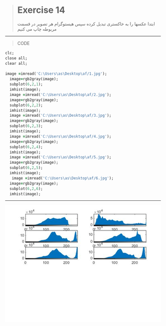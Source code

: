 
> # Exercise 14
> ابتدا عکسها را به خاکستری تبدیل کرده سپس هیستوگرام هر تصویر در قسمت مربوطه چاپ می کنیم
***
>CODE

```ruby
clc;
close all;
clear all;

image =imread('C:\Users\as\Desktop\af/1.jpg');
  image=rgb2gray(image);
  subplot(6,2,1);
  imhist(image);
  image =imread('C:\Users\as\Desktop\af/2.jpg');
  image=rgb2gray(image);
  subplot(6,2,2);
  imhist(image);
  image =imread('C:\Users\as\Desktop\af/3.jpg');
  image=rgb2gray(image);
  subplot(6,2,3);
  imhist(image);
  image =imread('C:\Users\as\Desktop\af/4.jpg');
  image=rgb2gray(image);
  subplot(6,2,4);
  imhist(image);
  image =imread('C:\Users\as\Desktop\af/5.jpg');
  image=rgb2gray(image);
  subplot(6,2,5);
  imhist(image);
   image =imread('C:\Users\as\Desktop\af/6.jpg');
  image=rgb2gray(image);
  subplot(6,2,6);
  imhist(image);     
```
****
![image](https://github.com/semnan-university-ai/image-processing-class/blob/main/excersiecs/afsaneh427726/14/1.jpg)



